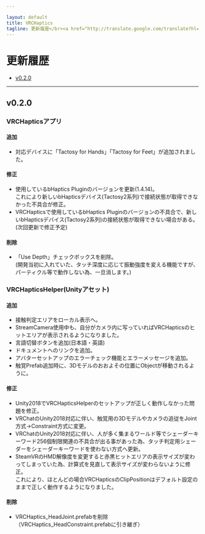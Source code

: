 ```yaml
---

layout: default  
title: VRCHaptics
tagline: 更新履歴</br><a href="http://translate.google.com/translate?hl=ja&sl=auto&tl=en&u=http%3A%2F%2Fgithub.teruaki-tsubokura.com%2Fvrchaptics%2Fchangelog" style="color:white;text-decoration:underline;">English(Google Translate)</a>
---
```


# 更新履歴

* [v0.2.0](#v020)

-----

## v0.2.0

### VRCHapticsアプリ

#### 追加

* 対応デバイスに「Tactosy for Hands」「Tactosy for Feet」が追加されました。

#### 修正

* 使用しているbHaptics Pluginのバージョンを更新(1.4.14)。  
  これにより新しいbHapticsデバイス(Tactosy2系列)で接続状態が取得できなかった不具合が修正。
* VRCHapticsで使用しているbHaptics Pluginのバージョンの不具合で、新しいbHapticsデバイス(Tactosy2系列)の接続状態が取得できない場合がある。(次回更新で修正予定)

#### 削除

* 「Use Depth」チェックボックスを削除。  
  (開発当初に入れていた、タッチ深度に応じて振動強度を変える機能ですが、パーティクル等で動作しない為、一旦消します。)

### VRCHapticsHelper(Unityアセット)

#### 追加

* 接触判定エリアをローカル表示へ。
* StreamCamera使用中も、自分がカメラ内に写っていればVRCHapticsのヒットエリアが表示されるようになりました。
* 言語切替ボタンを追加(日本語・英語)
* ドキュメントへのリンクを追加。
* アバターセットアップのエラーチェック機能とエラーメッセージを追加。
* 触覚Prefab追加時に、3Dモデルのおおよその位置にObjectが移動されるように。

#### 修正

* Unity2018でVRCHapticsHelperのセットアップが正しく動作しなかった問題を修正。
* VRChatのUnity2018対応に伴い、触覚用の3Dモデルやカメラの追従をJoint方式→Constraint方式に変更。 
* VRChatのUnity2018対応に伴い、人が多く集まるワールド等でシェーダーキーワード256個制限関連の不具合が出る事があった為、タッチ判定用シェーダーをシェーダーキーワードを使わない方式へ更新。
* SteamVRのHMD解像度を変更すると赤黒ヒットエリアの表示サイズが変わってしまっていた為、計算式を見直して表示サイズが変わらないように修正。  
  これにより、ほとんどの場合VRCHapticsのClipPositionはデフォルト設定のままで正しく動作するようになりました。

#### 削除

* VRCHaptics_HeadJoint.prefabを削除（VRCHaptics_HeadConstraint.prefabに引き継ぎ）



